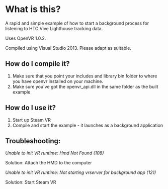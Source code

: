 #  What is this?
A rapid and simple example of how to start a background process for listening to HTC Vive Lighthouse tracking data. 

Uses OpenVR 1.0.2.

Compiled using Visual Studio 2013. Please adapt as suitable. 

##  How do I compile it?
1. Make sure that you point your includes and library bin folder to where you have openvr installed on your machine.
2. Make sure you've got the openvr_api.dll in the same folder as the built example

##  How do I use it?
1. Start up Steam VR
2. Compile and start the example - it launches as a background application


##  Troubleshooting:

*Unable to init VR runtime: Hmd Not Found (108)*

Solution: Attach the HMD to the computer


*Unable to init VR runtime: Not starting vrserver for background app (121)*

Solution: Start Steam VR

